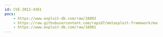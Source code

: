 ```yaml
---
id: CVE-2012-4361
pocs:
    - https://www.exploit-db.com/raw/18893
    - https://raw.githubusercontent.com/rapid7/metasploit-framework/master/modules/exploits/multi/misc/hp_vsa_exec.rb
    - https://www.exploit-db.com/raw/18901
---
```

